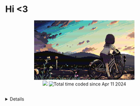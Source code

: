# Hi <3

<p align="center">
  <img src="/pic/uwu.gif"width = "320" height = '190'/>
  <br>
  <img src="https://img.shields.io/badge/dynamic/json?label=Code%3A%3AStats&query=%24.total_xp&url=https%3A%2F%2Fcodestats.net%2Fapi%2Fusers%2Fpostpone&style=flat-square&color=ffc8dd" />
  <img src="https://wakatime.com/badge/user/018ec974-669b-45f8-b379-3fa76ebf450f.svg" alt="Total time coded since Apr 11 2024" />
  <br>
  <br>
  <details>
    <p align="center">
  <br>
  <br>
  <img src="https://api.githubtrends.io/user/svg/Csus4UwU/langs?time_range=one_year&include_private=True&loc_metric=changed&theme=dark" />
  <br>
  <img src="https://github-readme-stats.vercel.app/api/wakatime?username=Csus4UwU&layout=compact&langs_count=16&theme=dark" />
    <img src="https://codestats-readme.wegfan.cn/history-graph/postpone?bg_color=101414" />
    </p>
  </details>
</p>
